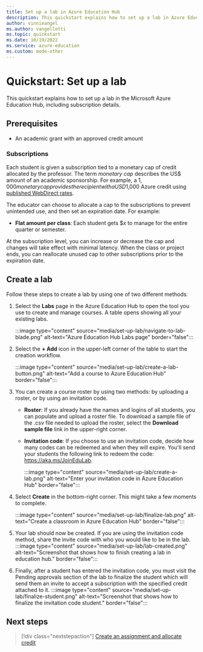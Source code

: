 ```yaml
---
title: Set up a lab in Azure Education Hub
description: This quickstart explains how to set up a lab in Azure Education Hub.
author: vinnieangel
ms.author: vangellotti
ms.topic: quickstart
ms.date: 10/19/2022
ms.service: azure-education
ms.custom: mode-other
---
```


# Quickstart: Set up a lab

This quickstart explains how to set up a lab in the Microsoft Azure Education Hub, including subscription details.

## Prerequisites

- An academic grant with an approved credit amount

### Subscriptions

Each student is given a subscription tied to a monetary cap of credit allocated by the professor. The term *monetary cap* describes the US$ amount of an academic sponsorship. For example, a $1,000 monetary cap provides the recipient with a USD$1,000 Azure credit using [published WebDirect rates](https://azure.microsoft.com/pricing/calculator/).

The educator can choose to allocate a cap to the subscriptions to prevent
unintended use, and then set an expiration date. For example:

- **Flat amount per class**: Each student gets $*x* to manage for the entire quarter or
semester.

At the subscription level, you can increase or decrease the cap and changes will take effect with
minimal latency. When the class or project ends, you can reallocate unused cap to other subscriptions prior to the expiration date.

## Create a lab

Follow these steps to create a lab by using one of two different methods:

1. Select the **Labs** page in the Azure Education Hub to open the tool you use to create and manage courses. A table opens showing all your existing labs.

    :::image type="content" source="media/set-up-lab/navigate-to-lab-blade.png" alt-text="Azure Education Hub Labs page" border="false":::

1. Select the **+ Add** icon in the upper-left corner of the table to start the creation
workflow.

    :::image type="content" source="media/set-up-lab/create-a-lab-button.png" alt-text="Add a course to Azure Education Hub" border="false":::

1. You can create a course roster by using two methods: by uploading a roster, or by using an invitation code.
    - **Roster**: If you already have the names and logins of all students, you can populate and upload a roster file. To download a sample file of the .csv file needed to upload the roster, select the **Download sample file** link in the upper-right corner.
    - **Invitation code**: If you choose to use an invitation code, decide how many codes can be redeemed and when they will expire. You'll send your students the following link to redeem the code: https://aka.ms/JoinEduLab.

      :::image type="content" source="media/set-up-lab/create-a-lab.png" alt-text="Enter your invitation code in Azure Education Hub" border="false":::

1. Select **Create** in the bottom-right corner. This might take a few
moments to complete.

   :::image type="content" source="media/set-up-lab/finalize-lab.png" alt-text="Create a classroom in Azure Education Hub" border="false":::

1. Your lab should now be created. If you are using the invitation code method, share the invite code with who you would like to be in the lab. 
    :::image type="content" source="media/set-up-lab/lab-created.png" alt-text="Screenshot that shows how to finish creating a lab in education hub." border="false":::

1. Finally, after a student has entered the invitation code, you must visit the Pending approvals section of the lab to finalize the student which will send them an invite to accept a subscription with the specified credit attached to it.
    :::image type="content" source="media/set-up-lab/finalize-student.png" alt-text="Screenshot that shows how to finalize the invitation code student." border="false":::
   

## Next steps

> [!div class="nextstepaction"]
> [Create an assignment and allocate credit](create-assignment-allocate-credit.md)
